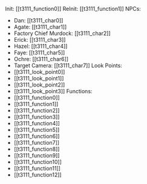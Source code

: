 Init: [[t3111_function0]]
ReInit: [[t3111_function1]]
NPCs:
- Dan: [[t3111_char0]]
- Agate: [[t3111_char1]]
- Factory Chief Murdock: [[t3111_char2]]
- Erick: [[t3111_char3]]
- Hazel: [[t3111_char4]]
- Faye: [[t3111_char5]]
- Ochre: [[t3111_char6]]
- Target Camera: [[t3111_char7]]
Look Points:
- [[t3111_look_point0]]
- [[t3111_look_point1]]
- [[t3111_look_point2]]
- [[t3111_look_point3]]
Functions:
- [[t3111_function0]]
- [[t3111_function1]]
- [[t3111_function2]]
- [[t3111_function3]]
- [[t3111_function4]]
- [[t3111_function5]]
- [[t3111_function6]]
- [[t3111_function7]]
- [[t3111_function8]]
- [[t3111_function9]]
- [[t3111_function10]]
- [[t3111_function11]]
- [[t3111_function12]]
